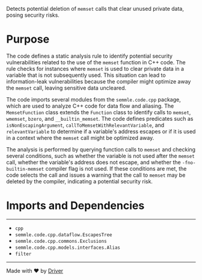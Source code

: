<!--------------------------------------------------------------------------------->
<!-- IMPORTANT: This file is auto-generated by Driver (https://driver.ai). -------->
<!-- Manual edits may be overwritten on future commits. --------------------------->
<!--------------------------------------------------------------------------------->

Detects potential deletion of `memset` calls that clear unused private data, posing security risks.

# Purpose
The code defines a static analysis rule to identify potential security vulnerabilities related to the use of the `memset` function in C++ code. The rule checks for instances where `memset` is used to clear private data in a variable that is not subsequently used. This situation can lead to information-leak vulnerabilities because the compiler might optimize away the `memset` call, leaving sensitive data uncleared.

The code imports several modules from the `semmle.code.cpp` package, which are used to analyze C++ code for data flow and aliasing. The `MemsetFunction` class extends the `Function` class to identify calls to `memset`, `wmemset`, `bzero`, and `__builtin_memset`. The code defines predicates such as `isNonEscapingArgument`, `callToMemsetWithRelevantVariable`, and `relevantVariable` to determine if a variable's address escapes or if it is used in a context where the `memset` call might be optimized away.

The analysis is performed by querying function calls to `memset` and checking several conditions, such as whether the variable is not used after the `memset` call, whether the variable's address does not escape, and whether the `-fno-builtin-memset` compiler flag is not used. If these conditions are met, the code selects the call and issues a warning that the call to `memset` may be deleted by the compiler, indicating a potential security risk.
# Imports and Dependencies

---
- `cpp`
- `semmle.code.cpp.dataflow.EscapesTree`
- `semmle.code.cpp.commons.Exclusions`
- `semmle.code.cpp.models.interfaces.Alias`
- `filter`



---
Made with ❤️ by [Driver](https://www.driver.ai/)